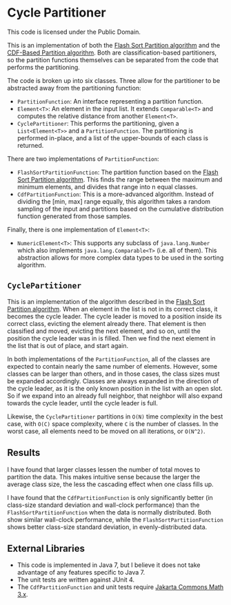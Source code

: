 Cycle Partitioner
=================
This code is licensed under the Public Domain.

This is an implementation of both the [Flash Sort Partition algorithm](http://www.drdobbs.com/database/the-flashsort1-algorithm/184410496) and the [CDF-Based Partition algorithm](http://www.cs.rochester.edu/~cding/Documents/Publications/icpp04.pdf).  Both are classification-based partitioners, so the partition functions themselves can be separated from the code that performs the partitioning.

The code is broken up into six classes.  Three allow for the partitioner to be abstracted away from the partitioning function:

* `PartitionFunction`: An interface representing a partition function.
* `Element<T>`: An element in the input list.  It extends `Comparable<T>` and computes the relative distance from another `Element<T>`.
* `CyclePartitioner`: This performs the partitioning, given a `List<Element<T>>` and a `PartitionFunction`.  The partitioning is performed in-place, and a list of the upper-bounds of each class is returned.

There are two implementations of `PartitionFunction`:

* `FlashSortPartitionFunction`: The partition function based on the [Flash Sort Partition algorithm](http://www.drdobbs.com/database/the-flashsort1-algorithm/184410496).  This finds the range between the maximum and minimum elements, and divides that range into n equal classes.
* `CdfPartitionFunction`: This is a more-advanced algorithm.  Instead of dividing the [min, max] range equally, this algorithm takes a random sampling of the input and partitions based on the cumulative distribution function generated from those samples.

Finally, there is one implementation of `Element<T>`:

* `NumericElement<T>`: This supports any subclass of `java.lang.Number` which also implements `java.lang.Comparable<T>` (i.e. all of them).  This abstraction allows for more complex data types to be used in the sorting algorithm.

## `CyclePartitioner`

This is an implementation of the algorithm described in the [Flash Sort Partition algorithm](http://www.drdobbs.com/database/the-flashsort1-algorithm/184410496).  When an element in the list is not in its correct class, it becomes the cycle leader.  The cycle leader is moved to a position inside its correct class, evicting the element already there.  That element is then classified and moved, evicting the next element, and so on, until the position the cycle leader was in is filled.  Then we find the next element in the list that is out of place, and start again.

In both implementations of the `PartitionFunction`, all of the classes are expected to contain nearly the same number of elements.  However, some classes can be larger than others, and in those cases, the class sizes must be expanded accordingly.  Classes are always expanded in the direction of the cycle leader, as it is the only known position in the list with an open slot.  So if we expand into an already full neighbor, that neighbor will also expand towards the cycle leader, until the cycle leader is full.

Likewise, the `CyclePartitioner` partitions in `O(N)` time complexity in the best case, with `O(C)` space complexity, where `C` is the number of classes.  In the worst case, all elements need to be moved on all iterations, or `O(N^2)`.

## Results

I have found that larger classes lessen the number of total moves to partition the data.  This makes intuitive sense because the larger the average class size, the less the cascading effect when one class fills up.

I have found that the `CdfPartitionFunction` is only significantly better (in class-size standard deviation and wall-clock performance) than the `FlashSortPartitionFunction` when the data is normally distributed.  Both show similar wall-clock performance, while the `FlashSortPartitionFunction` shows better class-size standard deviation, in evenly-distributed data.

## External Libraries

* This code is implemented in Java 7, but I believe it does not take advantage of any features specific to Java 7.
* The unit tests are written against JUnit 4.
* The `CdfPartitionFunction` and unit tests require [Jakarta Commons Math 3.x](http://commons.apache.org/proper/commons-math/).